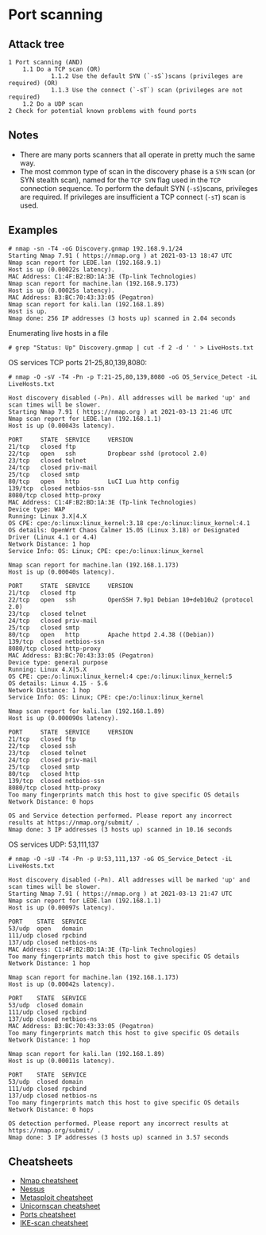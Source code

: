 # Port scanning

## Attack tree

```text
1 Port scanning (AND)
    1.1 Do a TCP scan (OR)
            1.1.2 Use the default SYN (`-sS`)scans (privileges are required) (OR)
            1.1.3 Use the connect (`-sT`) scan (privileges are not required)
    1.2 Do a UDP scan
2 Check for potential known problems with found ports
```
## Notes

* There are many ports scanners that all operate in pretty much the same way. 
* The most common type of scan in the discovery phase is a `SYN` scan (or SYN stealth scan), named for the `TCP SYN` flag used in the `TCP` connection sequence. To perform the default SYN (`-sS`)scans, privileges are required. If privileges are insufficient a TCP connect (`-sT`) scan is used. 

## Examples

```
# nmap -sn -T4 -oG Discovery.gnmap 192.168.9.1/24  
Starting Nmap 7.91 ( https://nmap.org ) at 2021-03-13 18:47 UTC
Nmap scan report for LEDE.lan (192.168.9.1)
Host is up (0.00022s latency).
MAC Address: C1:4F:B2:BD:1A:3E (Tp-link Technologies)
Nmap scan report for machine.lan (192.168.9.173)
Host is up (0.00025s latency).
MAC Address: B3:BC:70:43:33:05 (Pegatron)
Nmap scan report for kali.lan (192.168.1.89)
Host is up.
Nmap done: 256 IP addresses (3 hosts up) scanned in 2.04 seconds
```

Enumerating live hosts in a file 

```
# grep "Status: Up" Discovery.gnmap | cut -f 2 -d ' ' > LiveHosts.txt  
```

OS services TCP ports 21-25,80,139,8080:

```
# nmap -O -sV -T4 -Pn -p T:21-25,80,139,8080 -oG OS_Service_Detect -iL LiveHosts.txt

Host discovery disabled (-Pn). All addresses will be marked 'up' and scan times will be slower.
Starting Nmap 7.91 ( https://nmap.org ) at 2021-03-13 21:46 UTC
Nmap scan report for LEDE.lan (192.168.1.1)
Host is up (0.00043s latency).

PORT     STATE  SERVICE     VERSION
21/tcp   closed ftp
22/tcp   open   ssh         Dropbear sshd (protocol 2.0)
23/tcp   closed telnet
24/tcp   closed priv-mail
25/tcp   closed smtp
80/tcp   open   http        LuCI Lua http config
139/tcp  closed netbios-ssn
8080/tcp closed http-proxy
MAC Address: C1:4F:B2:BD:1A:3E (Tp-link Technologies)
Device type: WAP
Running: Linux 3.X|4.X
OS CPE: cpe:/o:linux:linux_kernel:3.18 cpe:/o:linux:linux_kernel:4.1
OS details: OpenWrt Chaos Calmer 15.05 (Linux 3.18) or Designated Driver (Linux 4.1 or 4.4)
Network Distance: 1 hop
Service Info: OS: Linux; CPE: cpe:/o:linux:linux_kernel

Nmap scan report for machine.lan (192.168.1.173)
Host is up (0.00040s latency).

PORT     STATE  SERVICE     VERSION
21/tcp   closed ftp
22/tcp   open   ssh         OpenSSH 7.9p1 Debian 10+deb10u2 (protocol 2.0)
23/tcp   closed telnet
24/tcp   closed priv-mail
25/tcp   closed smtp
80/tcp   open   http        Apache httpd 2.4.38 ((Debian))
139/tcp  closed netbios-ssn
8080/tcp closed http-proxy
MAC Address: B3:BC:70:43:33:05 (Pegatron)
Device type: general purpose
Running: Linux 4.X|5.X
OS CPE: cpe:/o:linux:linux_kernel:4 cpe:/o:linux:linux_kernel:5
OS details: Linux 4.15 - 5.6
Network Distance: 1 hop
Service Info: OS: Linux; CPE: cpe:/o:linux:linux_kernel

Nmap scan report for kali.lan (192.168.1.89)
Host is up (0.000090s latency).

PORT     STATE  SERVICE     VERSION
21/tcp   closed ftp
22/tcp   closed ssh
23/tcp   closed telnet
24/tcp   closed priv-mail
25/tcp   closed smtp
80/tcp   closed http
139/tcp  closed netbios-ssn
8080/tcp closed http-proxy
Too many fingerprints match this host to give specific OS details
Network Distance: 0 hops

OS and Service detection performed. Please report any incorrect results at https://nmap.org/submit/ .
Nmap done: 3 IP addresses (3 hosts up) scanned in 10.16 seconds
```

OS services UDP: 53,111,137                                                                        

```
# nmap -O -sU -T4 -Pn -p U:53,111,137 -oG OS_Service_Detect -iL LiveHosts.txt

Host discovery disabled (-Pn). All addresses will be marked 'up' and scan times will be slower.
Starting Nmap 7.91 ( https://nmap.org ) at 2021-03-13 21:47 UTC
Nmap scan report for LEDE.lan (192.168.1.1)
Host is up (0.00097s latency).

PORT    STATE  SERVICE
53/udp  open   domain
111/udp closed rpcbind
137/udp closed netbios-ns
MAC Address: C1:4F:B2:BD:1A:3E (Tp-link Technologies)
Too many fingerprints match this host to give specific OS details
Network Distance: 1 hop

Nmap scan report for machine.lan (192.168.1.173)
Host is up (0.00042s latency).

PORT    STATE  SERVICE
53/udp  closed domain
111/udp closed rpcbind
137/udp closed netbios-ns
MAC Address: B3:BC:70:43:33:05 (Pegatron)
Too many fingerprints match this host to give specific OS details
Network Distance: 1 hop

Nmap scan report for kali.lan (192.168.1.89)
Host is up (0.00011s latency).

PORT    STATE  SERVICE
53/udp  closed domain
111/udp closed rpcbind
137/udp closed netbios-ns
Too many fingerprints match this host to give specific OS details
Network Distance: 0 hops

OS detection performed. Please report any incorrect results at https://nmap.org/submit/ .
Nmap done: 3 IP addresses (3 hosts up) scanned in 3.57 seconds
```
## Cheatsheets

* [Nmap cheatsheet](https://github.com/tymyrddin/nest-egg/blob/main/cheatsheets/Nmap-cheatsheet.md)
* [Nessus](https://github.com/tymyrddin/nest-egg/blob/main/cheatsheets/Nessus-cheatsheet.md)
* [Metasploit cheatsheet](https://github.com/tymyrddin/nest-egg/blob/main/guides/Metasploit-cheatsheet.pdf)
* [Unicornscan cheatsheet](https://github.com/tymyrddin/nest-egg/blob/main/cheatsheets/Unicornscan-cheatsheet.md)
* [Ports cheatsheet](https://github.com/tymyrddin/nest-egg/blob/main/cheatsheets/Ports-cheatsheet.md)
* [IKE-scan cheatsheet](https://github.com/tymyrddin/nest-egg/blob/main/cheatsheets/IKE-scan-cheatsheet.md)
